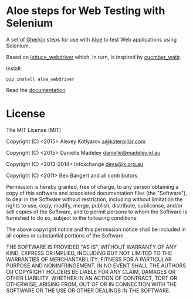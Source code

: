 Aloe steps for Web Testing with Selenium
========================================

A set of [Gherkin][gherkin] steps for use with [Aloe][aloe] to test Web
applications using Selenium.

Based on [lettuce_webdriver](lettuce_webdriver) which, in turn, is inspired by
[cucmber_watir](cucumber_watir).

Install:

    pip install aloe_webdriver

Read the [documentation](http://aloe.readthedocs.org/projects/aloe_webdriver/en/latest/).

License
=======

The MIT License (MIT)

Copyright (C) <2015> Alexey Kotlyarov <a@koterpillar.com>

Copyright (C) <2015> Danielle Madeley <danielle@madeley.id.au>

Copyright (C) <2013-2014> Infoxchange <devs@ix.org.au>

Copyright (C) <2011> Ben Bangert and all contributors.

Permission is hereby granted, free of charge, to any person obtaining a copy
of this software and associated documentation files (the "Software"), to deal
in the Software without restriction, including without limitation the rights
to use, copy, modify, merge, publish, distribute, sublicense, and/or sell
copies of the Software, and to permit persons to whom the Software is
furnished to do so, subject to the following conditions:

The above copyright notice and this permission notice shall be included in
all copies or substantial portions of the Software.

THE SOFTWARE IS PROVIDED "AS IS", WITHOUT WARRANTY OF ANY KIND, EXPRESS OR
IMPLIED, INCLUDING BUT NOT LIMITED TO THE WARRANTIES OF MERCHANTABILITY,
FITNESS FOR A PARTICULAR PURPOSE AND NONINFRINGEMENT. IN NO EVENT SHALL THE
AUTHORS OR COPYRIGHT HOLDERS BE LIABLE FOR ANY CLAIM, DAMAGES OR OTHER
LIABILITY, WHETHER IN AN ACTION OF CONTRACT, TORT OR OTHERWISE, ARISING FROM,
OUT OF OR IN CONNECTION WITH THE SOFTWARE OR THE USE OR OTHER DEALINGS IN
THE SOFTWARE.

[gherkin]: https://cucumber.io/
[aloe]: http://aloe.readthedocs.org/
[lettuce_webdriver]: https://github.com/bbangert/lettuce_webdriver
[cucumber_watir]: https://github.com/napcs/cucumber_watir
